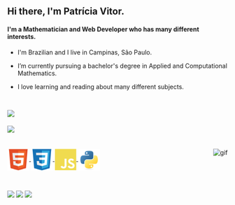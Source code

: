 ## Hi there, I'm Patrícia Vitor.

#### I'm a Mathematician and Web Developer who has many different interests.

- I'm Brazilian and I live in Campinas, São Paulo.
- I’m currently pursuing a bachelor's degree in Applied and Computational Mathematics.
- I love learning and reading about many different subjects.

  <br>

<!-- Statistics - GitHub Stats -->
<div>
  
  <a href="https://github.com/patriciacvitor">
  <!-- My GitHub Stats with All Commits including Private Commits -->
  <img height="180em" src="https://github-readme-stats.vercel.app/api?username=patriciacvitor&show_icons=true&theme=algolia&include_all_commits=true&count_private=true"/>
</div> <!-- End div Statistics -->
  
  <br>
  
<!-- Statistics - Most Used Languages -->
<div>
  <!-- My Most Used Languages - Compact Layout -->
  <img height="180em" src="https://github-readme-stats.vercel.app/api/top-langs/?username=patriciacvitor&layout=compact&langs_count=16&theme=algolia"/>
</div> <!-- End div Statistics -->

  <br>
  
<!-- Technologies -->
<div style="display: inline_block"><br>
  
  <!-- HTML -->
  <img align="center" alt="HTML" height="50" width="" src="https://raw.githubusercontent.com/devicons/devicon/master/icons/html5/html5-original.svg">
  
  <!-- CSS -->
  <img align="center" alt="CSS" height="50" width="" src="https://raw.githubusercontent.com/devicons/devicon/master/icons/css3/css3-original.svg">
  
  <!-- JavaScript -->
  <img align="center" alt="JavaScript" height="50" width="" src="https://raw.githubusercontent.com/devicons/devicon/master/icons/javascript/javascript-plain.svg">
  
  <!-- TypeScript --
  <img align="center" alt="TypeScript" height="50" width="" src="https://raw.githubusercontent.com/devicons/devicon/master/icons/typescript/typescript-plain.svg">
  -->
  
  <!-- React --
  <img align="center" alt="React" height="50" width="" src="https://raw.githubusercontent.com/devicons/devicon/master/icons/react/react-original.svg">
  -->
  
  <!-- Angular --
  <img align="center" alt="Angular JS" height="50" width="" src="https://raw.githubusercontent.com/devicons/devicon/master/icons/angularjs/angularjs-original.svg">
  -->

  <!-- Vue --
  <img align="center" alt="Vue JS" height="50" width="" src="https://raw.githubusercontent.com/devicons/devicon/master/icons/vuejs/vuejs-original.svg">
  -->

  <!-- Electron --
  <img align="center" alt="Electron" height="50" width="" src="https://raw.githubusercontent.com/devicons/devicon/master/icons/electron/electron-original.svg">
  -->
  
  <!--
  <img align="center" alt="" height="30" width="40" src="">
  <img align="center" alt="" height="30" width="40" src="">
  <img align="center" alt="" height="30" width="40" src="">
  <img align="center" alt="" height="30" width="40" src="">
  <img align="center" alt="" height="30" width="40" src="">
  -->
  
  <!-- Python -->
  <img align="center" alt="Python" height="50" width="" src="https://raw.githubusercontent.com/devicons/devicon/master/icons/python/python-original.svg">
  
  <!-- GIF -->
  <img align="right" alt="gif" height="200" width="" src="https://c.tenor.com/b6PLDyupHEUAAAAj/espresso-cappuccino.gif">
  
</div> <!-- End div Technologies -->

  ##

  <br>

<!-- Contact -->
<div>
  <!-- YouTube --
  <a href="" target="_blank"><img src="https://img.shields.io/badge/YouTube-FF0000?style=for-the-badge&logo=youtube&logoColor=white" target="_blank"></a>
-->
  <!-- Instagram -->
  <a href="https://instagram.com/patriciacvitor" target="_blank"><img src="https://img.shields.io/badge/-Instagram-%23E4405F?style=for-the-badge&logo=instagram&logoColor=white" target="_blank"></a>
  <!-- Discord --
 <a href="" target="_blank"><img src="https://img.shields.io/badge/Discord-7289DA?style=for-the-badge&logo=discord&logoColor=white" target="_blank"></a>
-->
  <!-- E-mail -->
  <a href = "mailto:patriciav0711@gmail.com"><img src="https://img.shields.io/badge/-Gmail-%23333?style=for-the-badge&logo=gmail&logoColor=white" target="_blank"></a>
  <!-- LinkedIn -->
  <a href="https://www.linkedin.com/in/patricia-cristina-vitor" target="_blank"><img src="https://img.shields.io/badge/-LinkedIn-%230077B5?style=for-the-badge&logo=linkedin&logoColor=white" target="_blank"></a>
 
</div> <!-- End div Contact -->
